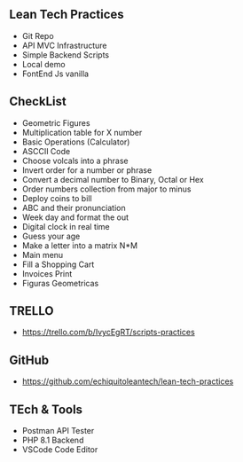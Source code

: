 ## Lean Tech Practices

- Git Repo
- API MVC Infrastructure
- Simple Backend Scripts
- Local demo
- FontEnd Js vanilla

## CheckList

- Geometric Figures
- Multiplication table for X number
- Basic Operations (Calculator)
- ASCCII Code
- Choose volcals into a phrase
- Invert order for a number or phrase
- Convert a decimal number to Binary, Octal or Hex
- Order numbers collection from major to minus
- Deploy coins to bill
- ABC and their pronunciation
- Week day and format the out
- Digital clock in real time
- Guess your age
- Make a letter into a matrix N*M
- Main menu
- Fill a Shopping Cart
- Invoices Print
- Figuras Geometricas

## TRELLO
- https://trello.com/b/IvycEgRT/scripts-practices

## GitHub
- https://github.com/echiquitoleantech/lean-tech-practices

## TEch & Tools
- Postman API Tester
- PHP 8.1 Backend
- VSCode Code Editor